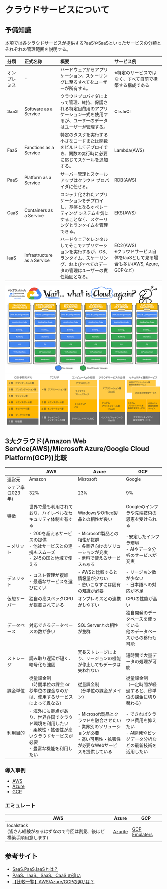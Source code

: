 # クラウドサービスについて

## 予備知識

本項では各クラウドサービスが提供するPaaSやSaaSといったサービスの分類とそれぞれの管理範囲を説明する。

| 分類 | 正式名称 | 概要 | サービス例 |
|:------|:-----|:-----|:------|
| オンプレミス | - | ハードウェアからアプリケーション、スケーリングに至るすべてをユーザーが所有する。 | ※特定のサービスではなく、すべて自前で構築する構成である |
| SaaS | Software as a Service | クラウドプロバイダによって管理、維持、保護される特定目的用のアプリケーション一式を使用するが、ユーザーのデータはユーザーが管理する。 | CircleCI |
| FaaS | Fanctions as a Service | 特定のタスクを実行する小さなコードまたは関数をビルドしてデプロイでき、関数の実行時に必要に応じてスケールを追加する。 | Lambda(AWS) |
| PaaS | Platform as a Service | サーバー管理とスケールアップはクラウド プロバイダに任せる。 | RDB(AWS) |
| CaaS | Containers as a Service | コンテナ化されたアプリケーションをデプロイし、基盤となるオペレーティング システムを気にすることなく、スケーリングとランタイムを管理できる。 | EKS(AWS) |
| IaaS | Infrastructure as a Service | ハードウェアをレンタルしてそこでアプリケーションを実行するが、OS、ランタイム、スケーリング、およびすべてのデータの管理はユーザーの責任範囲となる。 | EC2(AWS)<br>※クラウドサービス自体をIaaSとして見る場合も多い(AWS, Azure, GCPなど) |

![](./images/service_sverview.jpg)  
![](./images/osi_reference_model_tcpip_sec-ops.png)

## 3大クラウド(Amazon Web Service(AWS)/Microsoft Azure/Google Cloud Platform(GCP))比較

|   | AWS | Azure | GCP |
| - | - | - | - |
| 運営元| Amazon| Microsoft | Google |
| シェア率(2023年)| 32%| 23%| 9% |
| 特徴| 世界で最も利用されており、ハイレベルなセキュリティ体制を有する| WindowsやOffice製品との相性が良い| Googleのインフラや先端技術の恩恵を受けられる |
~ メリット| - 200を超えるサービスの提供<br>- 他社サービスとの連携もスムーズ<br>- 245の国と地域で使える| - Microsoft製品との相性が抜群<br>- 各業界向けのソリューションが充実<br>- 無料で使えるサービスもある | -安定したインフラ環境<br>- AIやデータ分析のサービスが充実 |
| デメリット | - コスト管理が複雑<br>- 最適なサービスを選びにくい | - AWSと比較すると情報量が少ない<br>- 使いこなすには固有の知識が必要 | - リージョン数が少ない<br>- 日本語への対応が不足 |
| 仮想サーバー| 独自の高スペックCPUが搭載されている | オンプレミスとの連携がしやすい | CPUの性能が高い |
| データベース| 対応できるデータベースの数が多い| SQL Serverとの相性が抜群| 独自開発のデータベースを使っている<br>他のデータベースからの移行も可能 |
| ストレージ| 読み取り遅延が短く、暗号化も強固| 冗長ストレージにより、リージョンの機能が停止してもデータは失われない| 短時間で大量データの処理が可能 |
| 課金単位| 従量課金制<br>（時間単位の課金 or 秒単位の課金なのかは、使用するサービスによって異なる）| 従量課金制<br>（分単位の課金がメイン）| 従量課金制<br>（一定時間が経過すると、秒単位の課金に切り替わる） |
| 利用目的 | - 海外にも拠点があり、世界各国でクラウド環境を利用したい<br>- 柔軟性・拡張性が高いクラウドサービスが必要<br>- 豊富な機能を利用したい | - Microsoft製品とクラウドを融合させたい<br>- 業界別のソリューションが必要<br>- 高い可用性・拡張性が必要なWebサービスを提供している | - できればクラウド費用を抑えたい<br>- AI開発やビッグデータ分析などの最新技術を活用したい |

### 導入事例

- [AWS](https://aws.amazon.com/jp/solutions/case-studies)
- [Azure](https://www.microsoft.com/ja-jp/biz/nowon-azure/default.aspx)
- [GCP](https://cloud.google.com/customers?hl=ja)

### エミュレート

| AWS | Azure | GCP |
| - | - | - |
| localstack<br>(皆さん経験があるはずなので今回は割愛、後ほど構築手順用意します) | [Azurite](./emulate/azurite-example.md) | [GCP Emulaters](./emulate/gcp-emulaters-example.md) |

## 参考サイト

- [SaaS,PaaS,IaaSとは？](https://www.itmanage.co.jp/column/saas-paas-iaas/)
- [PaaS、IaaS、SaaS、CaaS の違い](https://cloud.google.com/learn/paas-vs-iaas-vs-saas?hl=ja)
- [【比較一覧】AWS/Azure/GCPの違いは？](https://giginc.co.jp/blog/giglab/aws-azure-gcp)
